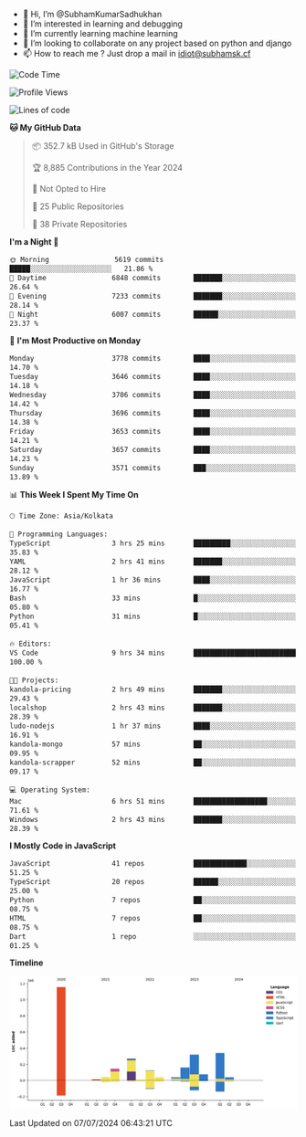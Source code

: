 - 👋 Hi, I’m @SubhamKumarSadhukhan
- 👀 I’m interested in learning and debugging
- 🌱 I’m currently learning machine learning
- 💞️ I’m looking to collaborate on any project based on python and django
- 📫 How to reach me ?
      Just drop a mail in idiot@subhamsk.cf

<!---
SubhamKumarSadhukhan/SubhamKumarSadhukhan is a ✨ special ✨ repository because its `README.md` (this file) appears on your GitHub profile.
You can click the Preview link to take a look at your changes.
--->


<!--START_SECTION:waka-->
![Code Time](http://img.shields.io/badge/Code%20Time-2%2C285%20hrs%2056%20mins-blue)

![Profile Views](http://img.shields.io/badge/Profile%20Views-0-blue)

![Lines of code](https://img.shields.io/badge/From%20Hello%20World%20I%27ve%20Written-2.7%20million%20lines%20of%20code-blue)

**🐱 My GitHub Data** 

> 📦 352.7 kB Used in GitHub's Storage 
 > 
> 🏆 8,885 Contributions in the Year 2024
 > 
> 🚫 Not Opted to Hire
 > 
> 📜 25 Public Repositories 
 > 
> 🔑 38 Private Repositories 
 > 
**I'm a Night 🦉** 

```text
🌞 Morning                5619 commits        █████░░░░░░░░░░░░░░░░░░░░   21.86 % 
🌆 Daytime                6848 commits        ███████░░░░░░░░░░░░░░░░░░   26.64 % 
🌃 Evening                7233 commits        ███████░░░░░░░░░░░░░░░░░░   28.14 % 
🌙 Night                  6007 commits        ██████░░░░░░░░░░░░░░░░░░░   23.37 % 
```
📅 **I'm Most Productive on Monday** 

```text
Monday                   3778 commits        ████░░░░░░░░░░░░░░░░░░░░░   14.70 % 
Tuesday                  3646 commits        ████░░░░░░░░░░░░░░░░░░░░░   14.18 % 
Wednesday                3706 commits        ████░░░░░░░░░░░░░░░░░░░░░   14.42 % 
Thursday                 3696 commits        ████░░░░░░░░░░░░░░░░░░░░░   14.38 % 
Friday                   3653 commits        ████░░░░░░░░░░░░░░░░░░░░░   14.21 % 
Saturday                 3657 commits        ████░░░░░░░░░░░░░░░░░░░░░   14.23 % 
Sunday                   3571 commits        ███░░░░░░░░░░░░░░░░░░░░░░   13.89 % 
```


📊 **This Week I Spent My Time On** 

```text
🕑︎ Time Zone: Asia/Kolkata

💬 Programming Languages: 
TypeScript               3 hrs 25 mins       █████████░░░░░░░░░░░░░░░░   35.83 % 
YAML                     2 hrs 41 mins       ███████░░░░░░░░░░░░░░░░░░   28.12 % 
JavaScript               1 hr 36 mins        ████░░░░░░░░░░░░░░░░░░░░░   16.77 % 
Bash                     33 mins             █░░░░░░░░░░░░░░░░░░░░░░░░   05.80 % 
Python                   31 mins             █░░░░░░░░░░░░░░░░░░░░░░░░   05.41 % 

🔥 Editors: 
VS Code                  9 hrs 34 mins       █████████████████████████   100.00 % 

🐱‍💻 Projects: 
kandola-pricing          2 hrs 49 mins       ███████░░░░░░░░░░░░░░░░░░   29.43 % 
localshop                2 hrs 43 mins       ███████░░░░░░░░░░░░░░░░░░   28.39 % 
ludo-nodejs              1 hr 37 mins        ████░░░░░░░░░░░░░░░░░░░░░   16.91 % 
kandola-mongo            57 mins             ██░░░░░░░░░░░░░░░░░░░░░░░   09.95 % 
kandola-scrapper         52 mins             ██░░░░░░░░░░░░░░░░░░░░░░░   09.17 % 

💻 Operating System: 
Mac                      6 hrs 51 mins       ██████████████████░░░░░░░   71.61 % 
Windows                  2 hrs 43 mins       ███████░░░░░░░░░░░░░░░░░░   28.39 % 
```

**I Mostly Code in JavaScript** 

```text
JavaScript               41 repos            █████████████░░░░░░░░░░░░   51.25 % 
TypeScript               20 repos            ██████░░░░░░░░░░░░░░░░░░░   25.00 % 
Python                   7 repos             ██░░░░░░░░░░░░░░░░░░░░░░░   08.75 % 
HTML                     7 repos             ██░░░░░░░░░░░░░░░░░░░░░░░   08.75 % 
Dart                     1 repo              ░░░░░░░░░░░░░░░░░░░░░░░░░   01.25 % 
```



**Timeline**

![Lines of Code chart](https://raw.githubusercontent.com/SubhamKumarSadhukhan/SubhamKumarSadhukhan/main/assets/bar_graph.png)


 Last Updated on 07/07/2024 06:43:21 UTC
<!--END_SECTION:waka-->
